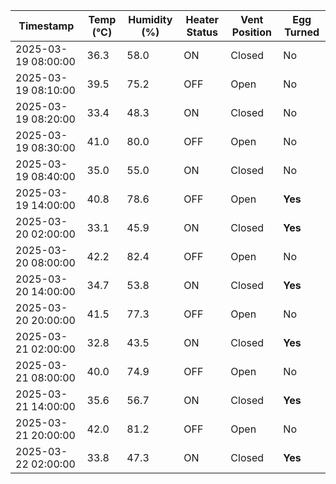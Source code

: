 | Timestamp           | Temp (°C) | Humidity (%) | Heater Status | Vent Position | Egg Turned |
|---------------------|-----------|--------------|---------------|---------------|------------|
| 2025-03-19 08:00:00 | 36.3      | 58.0         | ON            | Closed        | No         |
| 2025-03-19 08:10:00 | 39.5      | 75.2         | OFF           | Open          | No         |
| 2025-03-19 08:20:00 | 33.4      | 48.3         | ON            | Closed        | No         |
| 2025-03-19 08:30:00 | 41.0      | 80.0         | OFF           | Open          | No         |
| 2025-03-19 08:40:00 | 35.0      | 55.0         | ON            | Closed        | No         |
| 2025-03-19 14:00:00 | 40.8      | 78.6         | OFF           | Open          | **Yes**   |
| 2025-03-20 02:00:00 | 33.1      | 45.9         | ON            | Closed        | **Yes**   |
| 2025-03-20 08:00:00 | 42.2      | 82.4         | OFF           | Open          | No         |
| 2025-03-20 14:00:00 | 34.7      | 53.8         | ON            | Closed        | **Yes**   |
| 2025-03-20 20:00:00 | 41.5      | 77.3         | OFF           | Open          | No         |
| 2025-03-21 02:00:00 | 32.8      | 43.5         | ON            | Closed        | **Yes**   |
| 2025-03-21 08:00:00 | 40.0      | 74.9         | OFF           | Open          | No         |
| 2025-03-21 14:00:00 | 35.6      | 56.7         | ON            | Closed        | **Yes**   |
| 2025-03-21 20:00:00 | 42.0      | 81.2         | OFF           | Open          | No         |
| 2025-03-22 02:00:00 | 33.8      | 47.3         | ON            | Closed        | **Yes**   |
